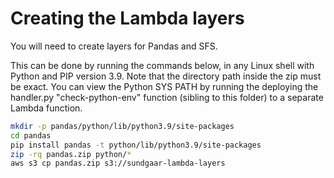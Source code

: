# Creating the Lambda layers
You will need to create layers for Pandas and SFS.

This can be done by running the commands below, in any Linux shell with Python and PIP version 3.9.
Note that the directory path inside the zip must be exact. You can view the Python SYS PATH by running the deploying the handler.py "check-python-env" function (sibling to this folder) to a separate Lambda function.

``` sh
mkdir -p pandas/python/lib/python3.9/site-packages
cd pandas
pip install pandas -t python/lib/python3.9/site-packages
zip -rq pandas.zip python/*
aws s3 cp pandas.zip s3://sundgaar-lambda-layers
```